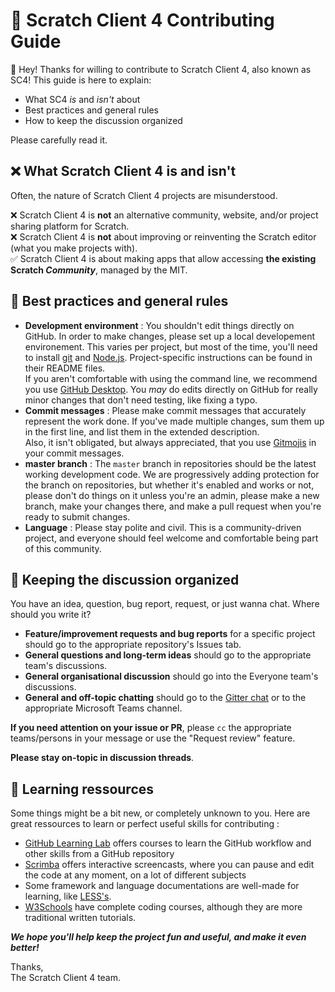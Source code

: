# :book: Scratch Client 4 Contributing Guide

:wave: Hey! Thanks for willing to contribute to Scratch Client 4, also known as SC4! This guide is here to explain:

- What SC4 _is_ and _isn't_ about
- Best practices and general rules
- How to keep the discussion organized

Please carefully read it.

## :x: What Scratch Client 4 is and isn't

Often, the nature of Scratch Client 4 projects are misunderstood.

:x: Scratch Client 4 is **not** an alternative community, website, and/or project sharing platform for Scratch.  
:x: Scratch Client 4 is **not** about improving or reinventing the Scratch editor (what you make projects with).  
:white_check_mark: Scratch Client 4 is about making apps that allow accessing **the existing Scratch _Community_**, managed by the MIT.

## :art: Best practices and general rules

- **Development environment** : You shouldn't edit things directly on GitHub. In order to make changes, please set up a local developement environement.
This varies per project, but most of the time, you'll need to install [git](https://git-scm.com) and [Node.js](https://nodejs.org). Project-specific instructions can be found in their README files.  
If you aren't comfortable with using the command line, we recommend you use [GitHub Desktop](https://desktop.github.com). You _may_ do edits directly on GitHub for really minor changes that don't need testing, like fixing a typo.
- **Commit messages** : Please make commit messages that accurately represent the work done. If you've made multiple changes, sum them up in the first line, and list them in the extended description.  
Also, it isn't obligated, but always appreciated, that you use [Gitmojis](https://gitmoji.carloscuesta.me) in your commit messages.
- **master branch** : The `master` branch in repositories should be the latest working development code. We are progressively adding protection for the branch on repositories, but whether it's enabled and works or not, please don't do things on it unless you're an admin, please make a new branch, make your changes there, and make a pull request when you're ready to submit changes.
- **Language** : Please stay polite and civil. This is a community-driven project, and everyone should feel welcome and comfortable being part of this community.

## :speech_balloon: Keeping the discussion organized

You have an idea, question, bug report, request, or just wanna chat. Where should you write it?

- **Feature/improvement requests and bug reports** for a specific project should go to the appropriate repository's Issues tab.
- **General questions and long-term ideas** should go to the appropriate team's discussions.
- **General organisational discussion**  should go into the Everyone team's discussions.
- **General and off-topic chatting** should go to the [Gitter chat](https://gitter.im/scratchclient4/) or to the appropriate Microsoft Teams channel.


**If you need attention on your issue or PR**, please `cc` the appropriate teams/persons in your message or use the "Request review" feature.

**Please stay on-topic in discussion threads**.

## :notebook: Learning ressources

Some things might be a bit new, or completely unknown to you. Here are great ressources to learn or perfect useful skills for contributing :

- [GitHub Learning Lab](https://lab.github.com) offers courses to learn the GitHub workflow and other skills from a GitHub repository
- [Scrimba](https://scrimba.com) offers interactive screencasts, where you can pause and edit the code at any moment, on a lot of different subjects
- Some framework and language documentations are well-made for learning, like [LESS's](https://lesscss.org).
- [W3Schools](https://w3schools.com) have complete coding courses, although they are more traditional written tutorials.

***We hope you'll help keep the project fun and useful, and make it even better!***

Thanks,  
The Scratch Client 4 team.
